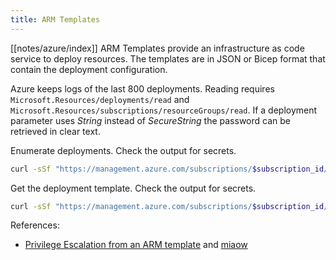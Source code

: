 ```yaml
---
title: ARM Templates
---
```


[[notes/azure/index]] ARM Templates provide an infrastructure as code service to deploy resources.
The templates are in JSON or Bicep format that contain the deployment configuration.

Azure keeps logs of the last 800 deployments.
Reading requires `Microsoft.Resources/deployments/read` and `Microsoft.Resources/subscriptions/resourceGroups/read`.
If a deployment parameter uses *String* instead of *SecureString* the password can be retrieved in clear text.

Enumerate deployments.
Check the output for secrets.

~~~ bash
curl -sSf "https://management.azure.com/subscriptions/$subscription_id/resourceGroups/$group_name/deployments?api-version=2020-01-01" -H "Authorization: Bearer $arm_token" | jq -r '.value[]'
~~~

Get the deployment template.
Check the output for secrets.

~~~ bash
curl -sSf "https://management.azure.com/subscriptions/$subscription_id/resourceGroups/$group_name/providers/Microsoft.Resources/deployments/BadExample_corp.onmicrosoft.com.stagingenv/exportTemplate?api-version=2021-04-01" -H "Authorization: Bearer $(jq -r .accessToken .roadtools_auth)" -d '' | jq
~~~

References:

- [Privilege Escalation from an ARM template](http://web.archive.org/web/20231203123133/https://scribe.rip/@rogierdijkman/project-miaow-9f334e8ec09e) and [miaow](https://github.com/SecureHats/miaow)
